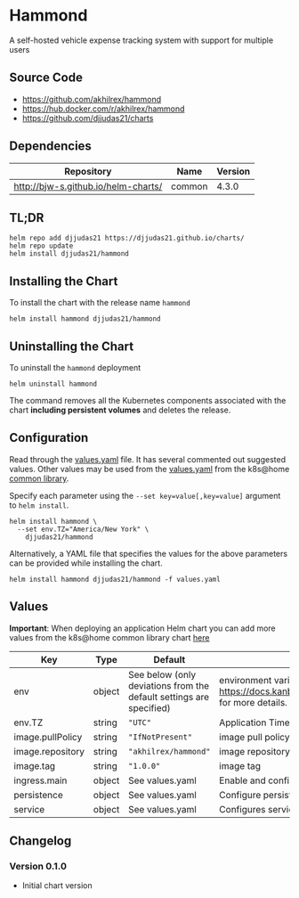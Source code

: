 # Hammond

A self-hosted vehicle expense tracking system with support for multiple users

## Source Code

* <https://github.com/akhilrex/hammond>
* <https://hub.docker.com/r/akhilrex/hammond>
* <https://github.com/djjudas21/charts>

## Dependencies

| Repository | Name | Version |
|------------|------|---------|
| http://bjw-s.github.io/helm-charts/ | common | 4.3.0 |

## TL;DR

```console
helm repo add djjudas21 https://djjudas21.github.io/charts/
helm repo update
helm install djjudas21/hammond
```

## Installing the Chart

To install the chart with the release name `hammond`

```console
helm install hammond djjudas21/hammond
```

## Uninstalling the Chart

To uninstall the `hammond` deployment

```console
helm uninstall hammond
```

The command removes all the Kubernetes components associated with the chart **including persistent volumes** and deletes the release.

## Configuration

Read through the [values.yaml](./values.yaml) file. It has several commented out suggested values.
Other values may be used from the [values.yaml](https://github.com/bjw-s/helm-charts/blob/main/charts/library/common/values.yaml) from the k8s@home
[common library](https://github.com/bjw-s/helm-charts/tree/main/charts/library/common).

Specify each parameter using the `--set key=value[,key=value]` argument to `helm install`.

```console
helm install hammond \
  --set env.TZ="America/New York" \
    djjudas21/hammond
```

Alternatively, a YAML file that specifies the values for the above parameters can be provided while installing the chart.

```console
helm install hammond djjudas21/hammond -f values.yaml
```

## Values

**Important**: When deploying an application Helm chart you can add more values from the k8s@home common library chart [here](https://github.com/bjw-s/helm-charts/tree/main/charts/library/common)

| Key | Type | Default | Description |
|-----|------|---------|-------------|
| env | object | See below (only deviations from the default settings are specified) | environment variables. See [image docs](https://docs.kanboard.org/en/latest/admin_guide/docker.html#environment-variables) and [application docs](# https://docs.kanboard.org/en/latest/admin_guide/config_file.html) for more details. |
| env.TZ | string | `"UTC"` | Application Timezone |
| image.pullPolicy | string | `"IfNotPresent"` | image pull policy |
| image.repository | string | `"akhilrex/hammond"` | image repository |
| image.tag | string | `"1.0.0"` | image tag |
| ingress.main | object | See values.yaml | Enable and configure ingress settings for the chart under this key. |
| persistence | object | See values.yaml | Configure persistence settings for the chart under this key. |
| service | object | See values.yaml | Configures service settings for the chart. |

## Changelog

### Version 0.1.0

* Initial chart version
